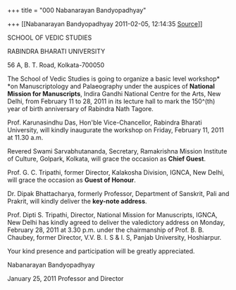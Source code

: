 +++
title = "000 Nabanarayan Bandyopadhyay"

+++
[[Nabanarayan Bandyopadhyay	2011-02-05, 12:14:35 [Source](https://groups.google.com/g/bvparishat/c/Kf-s5UJEbG8)]]







SCHOOL OF VEDIC STUDIES

RABINDRA BHARATI UNIVERSITY

56 A, B. T. Road, Kolkata-700050



The School of Vedic Studies is going to organize a basic level workshop* *on Manuscriptology and Palaeography under the auspices of **National Mission for Manuscripts**, Indira Gandhi National Centre for the Arts, New Delhi, from February 11 to 28, 2011 in its lecture hall to mark the 150^(th) year of birth anniversary of Rabindra Nath Tagore.



Prof. Karunasindhu Das, Hon'ble Vice-Chancellor, Rabindra Bharati University, will kindly inaugurate the workshop on Friday, February 11, 2011 at 11.30 a.m.



Revered Swami Sarvabhutananda, Secretary, Ramakrishna Mission Institute of Culture, Golpark, Kolkata, will grace the occasion as **Chief Guest**.



Prof. G. C. Tripathi, former Director, Kalakosha Division, IGNCA, New Delhi, will grace the occasion as **Guest of Honour**.



Dr. Dipak Bhattacharya, formerly Professor, Department of Sanskrit, Pali and Prakrit, will kindly deliver the **key-note address**.



Prof. Dipti S. Tripathi, Director, National Mission for Manuscripts, IGNCA, New Delhi has kindly agreed to deliver the valedictory address on Monday, February 28, 2011 at 3.30 p.m. under the chairmanship of Prof. B. B. Chaubey, former Director, V.V. B. I. S & I. S, Panjab University, Hoshiarpur.





Your kind presence and participation will be greatly appreciated.












 Nabanarayan Bandyopadhyay

January 25, 2011 
 Professor and Director







  

